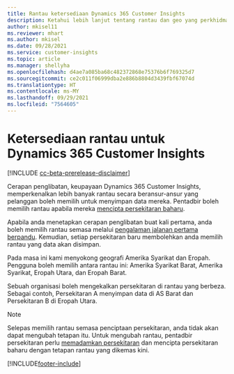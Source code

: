 ```yaml
---
title: Rantau ketersediaan Dynamics 365 Customer Insights
description: Ketahui lebih lanjut tentang rantau dan geo yang perkhidmatan digunakan.
author: mkisel11
ms.reviewer: mhart
ms.author: mkisel
ms.date: 09/28/2021
ms.service: customer-insights
ms.topic: article
ms.manager: shellyha
ms.openlocfilehash: d4ae7a085ba68c482372868e75376b6f769325d7
ms.sourcegitcommit: ce2c011f06999dba2e886b8804d3439fbf67074d
ms.translationtype: HT
ms.contentlocale: ms-MY
ms.lasthandoff: 09/29/2021
ms.locfileid: "7564605"
---
```

# <a name="regional-availability-for-dynamics-365-customer-insights"></a>Ketersediaan rantau untuk Dynamics 365 Customer Insights

[!INCLUDE [cc-beta-prerelease-disclaimer](includes/cc-beta-prerelease-disclaimer.md)]

Cerapan penglibatan, keupayaan Dynamics 365 Customer Insights, memperkenalkan lebih banyak rantau secara beransur-ansur yang pelanggan boleh memilih untuk menyimpan data mereka. Pentadbir boleh memilih rantau apabila mereka [mencipta persekitaran baharu](manage-environments-workspaces.md#create-an-environment). 

Apabila anda menetapkan cerapan penglibatan buat kali pertama, anda boleh memilih rantau semasa melalui [pengalaman jalanan pertama berpandu](quickstart.md). Kemudian, setiap persekitaran baru membolehkan anda memilih rantau yang data akan disimpan.

Pada masa ini kami menyokong geografi Amerika Syarikat dan Eropah. Pengguna boleh memilih antara rantau ini: Amerika Syarikat Barat, Amerika Syarikat, Eropah Utara, dan Eropah Barat.

Sebuah organisasi boleh mengekalkan persekitaran di rantau yang berbeza. Sebagai contoh, Persekitaran A menyimpan data di AS Barat dan Persekitaran B di Eropah Utara.

> [!NOTE]
> Selepas memilih rantau semasa penciptaan persekitaran, anda tidak akan dapat mengubah tetapan itu. Untuk mengubah rantau, pentadbir persekitaran perlu [memadamkan persekitaran](manage-environments-workspaces.md#delete-an-environment) dan mencipta persekitaran baharu dengan tetapan rantau yang dikemas kini.


[!INCLUDE[footer-include](../includes/footer-banner.md)]
